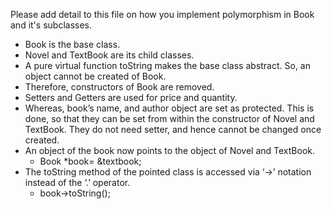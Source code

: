 Please add detail to this file on how you implement polymorphism in Book and it's subclasses.
* Book is the base class.
* Novel  and TextBook are its child classes.
* A pure virtual function toString makes the base class abstract. So, an object cannot be created of Book.
* Therefore, constructors of Book are removed. 
* Setters and Getters are used for price and quantity.
* Whereas, book’s name, and author object are set as protected. This is done, so that they can be set from within the constructor of Novel  and TextBook. They do not need setter, and  hence cannot be changed once created. 
* An object of the book now points to the object of Novel and TextBook.
    - Book *book= &textbook;
* The toString method of the pointed class is accessed via ‘->’ notation instead of the ‘.’ operator.
    - book->toString();

